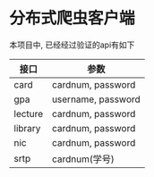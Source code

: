 # 分布式爬虫客户端


本项目中, 已经经过验证的api有如下

| 接口      | 参数                 |
| ----    | ----               |
| card    | cardnum, password  |
| gpa     | username, password |
| lecture | cardnum, password  |
| library | cardnum, password  |
| nic     | cardnum, password  |
| srtp    | cardnum(学号)        |
